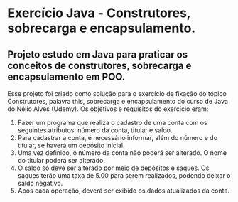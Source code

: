# Exercício Java - Construtores, sobrecarga e encapsulamento.

## Projeto estudo em Java para praticar os conceitos de construtores, sobrecarga e encapsulamento em POO.

Esse projeto foi criado como solução para o exercício de fixação do tópico Construtores, palavra this, sobrecarga e encapsulamento do curso de Java do Nélio Alves (Udemy). Os objetivos e requisitos do exercício eram:
1. Fazer um programa que realiza o cadastro de uma conta com os seguintes atributos: número da conta, titular e saldo.
2. Para cadastrar a conta, é necessário informar, além do número e do titular, se haverá um depósito inicial.
3. Uma vez definido, o número da conta não poderá ser alterado. O nome do titular poderá ser alterado.
4. O saldo só deve ser alterado por meio de depósitos e saques. Os saques terão uma taxa de 5.00 para serem realizados, podendo deixar o saldo negativo.
5. Após cada operação, deverá ser exibido os dados atualizados da conta.
